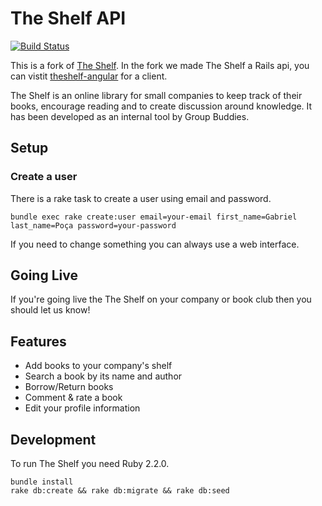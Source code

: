 The Shelf API
=============

[![Build Status](https://semaphoreci.com/api/v1/projects/4a69615e-1be7-4548-a872-5b135a65891c/368224/badge.png)](https://semaphoreci.com/groupbuddies/theshelf-api)

This is a fork of [The Shelf](https://github.com/groupbuddies/theshelf). In the fork we made The Shelf a Rails api, you can vistit [theshelf-angular](https://github.com/groupbuddies/theshelf-angular) for a client.

The Shelf is an online library for small companies to keep track of their books, encourage reading and to create discussion around knowledge. It has been developed as an internal tool by Group Buddies.

## Setup

### Create a user

There is a rake task to create a user using email and password.

```
bundle exec rake create:user email=your-email first_name=Gabriel last_name=Poça password=your-password
```

If you need to change something you can always use a web interface.

## Going Live

If you're going live the The Shelf on your company or book club then you should let us know!

## Features

* Add books to your company's shelf
* Search a book by its name and author
* Borrow/Return books
* Comment & rate a book
* Edit your profile information

## Development

To run The Shelf you need Ruby 2.2.0.

```
bundle install
rake db:create && rake db:migrate && rake db:seed
```
